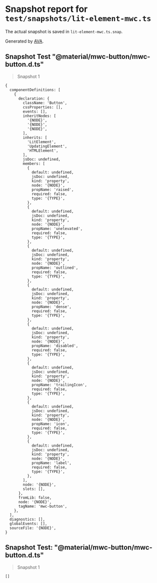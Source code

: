 # Snapshot report for `test/snapshots/lit-element-mwc.ts`

The actual snapshot is saved in `lit-element-mwc.ts.snap`.

Generated by [AVA](https://ava.li).

## Snapshot Test "@material/mwc-button/mwc-button.d.ts"

> Snapshot 1

    {
      componentDefinitions: [
        {
          declaration: {
            className: 'Button',
            cssProperties: [],
            events: [],
            inheritNodes: [
              '{NODE}',
              '{NODE}',
              '{NODE}',
            ],
            inherits: [
              'LitElement',
              'UpdatingElement',
              'HTMLElement',
            ],
            jsDoc: undefined,
            members: [
              {
                default: undefined,
                jsDoc: undefined,
                kind: 'property',
                node: '{NODE}',
                propName: 'raised',
                required: false,
                type: '{TYPE}',
              },
              {
                default: undefined,
                jsDoc: undefined,
                kind: 'property',
                node: '{NODE}',
                propName: 'unelevated',
                required: false,
                type: '{TYPE}',
              },
              {
                default: undefined,
                jsDoc: undefined,
                kind: 'property',
                node: '{NODE}',
                propName: 'outlined',
                required: false,
                type: '{TYPE}',
              },
              {
                default: undefined,
                jsDoc: undefined,
                kind: 'property',
                node: '{NODE}',
                propName: 'dense',
                required: false,
                type: '{TYPE}',
              },
              {
                default: undefined,
                jsDoc: undefined,
                kind: 'property',
                node: '{NODE}',
                propName: 'disabled',
                required: false,
                type: '{TYPE}',
              },
              {
                default: undefined,
                jsDoc: undefined,
                kind: 'property',
                node: '{NODE}',
                propName: 'trailingIcon',
                required: false,
                type: '{TYPE}',
              },
              {
                default: undefined,
                jsDoc: undefined,
                kind: 'property',
                node: '{NODE}',
                propName: 'icon',
                required: false,
                type: '{TYPE}',
              },
              {
                default: undefined,
                jsDoc: undefined,
                kind: 'property',
                node: '{NODE}',
                propName: 'label',
                required: false,
                type: '{TYPE}',
              },
            ],
            node: '{NODE}',
            slots: [],
          },
          fromLib: false,
          node: '{NODE}',
          tagName: 'mwc-button',
        },
      ],
      diagnostics: [],
      globalEvents: [],
      sourceFile: '{NODE}',
    }

## Snapshot Test: "@material/mwc-button/mwc-button.d.ts"

> Snapshot 1

    []
